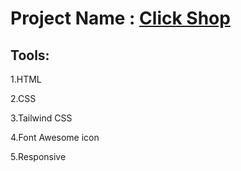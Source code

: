 # Project Name : [Click Shop](https://mosharof-hossen.github.io/Click-Shop/)

## Tools: 

1.HTML

2.CSS

3.Tailwind CSS

4.Font Awesome icon

5.Responsive
